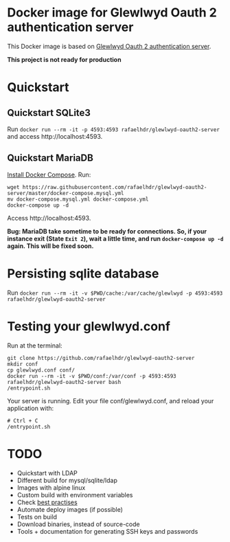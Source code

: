 # Docker image for Glewlwyd Oauth 2 authentication server

This Docker image is based on [Glewlwyd Oauth 2 authentication server](https://github.com/babelouest/glewlwyd).

**This project is not ready for production**

# Quickstart

## Quickstart SQLite3

Run `docker run --rm -it -p 4593:4593 rafaelhdr/glewlwyd-oauth2-server` and access http://localhost:4593.

## Quickstart MariaDB

[Install Docker Compose](https://docs.docker.com/compose/install/). Run:

```
wget https://raw.githubusercontent.com/rafaelhdr/glewlwyd-oauth2-server/master/docker-compose.mysql.yml
mv docker-compose.mysql.yml docker-compose.yml
docker-compose up -d
```

Access http://localhost:4593.

**Bug: MariaDB take sometime to be ready for connections. So, if your instance exit (State `Exit 2`), wait a little time, and run `docker-compose up -d` again. This will be fixed soon.**

# Persisting sqlite database

Run `docker run --rm -it -v $PWD/cache:/var/cache/glewlwyd -p 4593:4593 rafaelhdr/glewlwyd-oauth2-server`

# Testing your glewlwyd.conf

Run at the terminal:

```
git clone https://github.com/rafaelhdr/glewlwyd-oauth2-server
mkdir conf
cp glewlwyd.conf conf/
docker run --rm -it -v $PWD/conf:/var/conf -p 4593:4593 rafaelhdr/glewlwyd-oauth2-server bash
/entrypoint.sh
```

Your server is running. Edit your file conf/glewlwyd.conf, and reload your application with:

```
# Ctrl + C
/entrypoint.sh
```

# TODO

- Quickstart with LDAP
- Different build for mysql/sqlite/ldap
- Images with alpine linux
- Custom build with environment variables
- Check [best practises](https://docs.docker.com/engine/userguide/eng-image/dockerfile_best-practices/)
- Automate deploy images (if possible)
- Tests on build
- Download binaries, instead of source-code
- Tools + documentation for generating SSH keys and passwords

